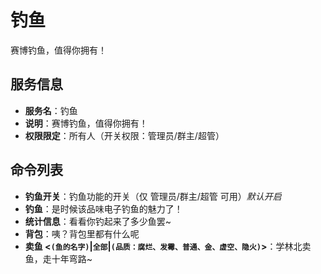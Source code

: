 # 钓鱼
赛博钓鱼，值得你拥有！

## 服务信息
- **服务名**：钓鱼
- **说明**：赛博钓鱼，值得你拥有！
- **权限限定**：所有人（开关权限：管理员/群主/超管）

## 命令列表
- **钓鱼开关**：钓鱼功能的开关（仅 管理员/群主/超管 可用）_默认开启_
- **钓鱼**：是时候该品味电子钓鱼的魅力了！
- **统计信息**：看看你钓起来了多少鱼罢~
- **背包**：咦？背包里都有什么呢
- **卖鱼 <`(鱼的名字)`|`全部`|`(品质：腐烂、发霉、普通、金、虚空、隐火)`>**：学林北卖鱼，走十年弯路~
